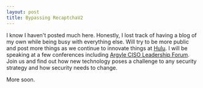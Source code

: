 ```yaml
---
layout: post
title: Bypassing RecaptchaV2
---
```


I know I haven't posted much here. Honestly, I lost track of having a blog of my own while being busy with everything else. Will try to be more public and post more things as we continue to innovate things at [Hulu](https://www.hulu.com). I will be speaking at a few conferences including [Argyle CISO Leadership Forum](https://www.argyleforum.com/Events/2017-chief-information-security-officer-ciso-leadership-forum--los-angeles). Join us and find out how new technology poses a challenge to any security strategy and how security needs to change.


More soon.	

